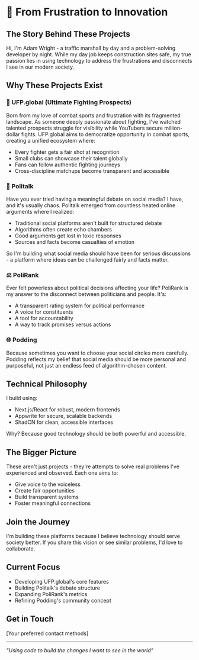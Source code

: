 # 🌟 From Frustration to Innovation

## The Story Behind These Projects
Hi, I'm Adam Wright - a traffic marshall by day and a problem-solving developer by night. While my day job keeps construction sites safe, my true passion lies in using technology to address the frustrations and disconnects I see in our modern society.

## Why These Projects Exist

### 🥊 UFP.global (Ultimate Fighting Prospects)
Born from my love of combat sports and frustration with its fragmented landscape. As someone deeply passionate about fighting, I've watched talented prospects struggle for visibility while YouTubers secure million-dollar fights. UFP.global aims to democratize opportunity in combat sports, creating a unified ecosystem where:
- Every fighter gets a fair shot at recognition
- Small clubs can showcase their talent globally
- Fans can follow authentic fighting journeys
- Cross-discipline matchups become transparent and accessible

### 💭 Politalk
Have you ever tried having a meaningful debate on social media? I have, and it's usually chaos. Politalk emerged from countless heated online arguments where I realized:
- Traditional social platforms aren't built for structured debate
- Algorithms often create echo chambers
- Good arguments get lost in toxic responses
- Sources and facts become casualties of emotion

So I'm building what social media should have been for serious discussions - a platform where ideas can be challenged fairly and facts matter.

### ⚖️ PoliRank
Ever felt powerless about political decisions affecting your life? PoliRank is my answer to the disconnect between politicians and people. It's:
- A transparent rating system for political performance
- A voice for constituents
- A tool for accountability
- A way to track promises versus actions

### 🌐 Podding
Because sometimes you want to choose your social circles more carefully. Podding reflects my belief that social media should be more personal and purposeful, not just an endless feed of algorithm-chosen content.

## Technical Philosophy
I build using:
- Next.js/React for robust, modern frontends
- Appwrite for secure, scalable backends
- ShadCN for clean, accessible interfaces

Why? Because good technology should be both powerful and accessible.

## The Bigger Picture
These aren't just projects - they're attempts to solve real problems I've experienced and observed. Each one aims to:
- Give voice to the voiceless
- Create fair opportunities
- Build transparent systems
- Foster meaningful connections

## Join the Journey
I'm building these platforms because I believe technology should serve society better. If you share this vision or see similar problems, I'd love to collaborate.

## Current Focus
- Developing UFP.global's core features
- Building Politalk's debate structure
- Expanding PoliRank's metrics
- Refining Podding's community concept

## Get in Touch
[Your preferred contact methods]

---
*"Using code to build the changes I want to see in the world"*
